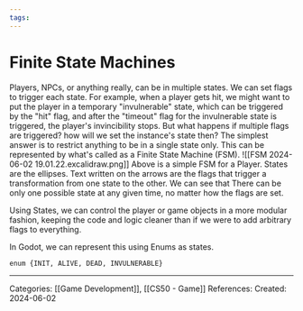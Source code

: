 ```yaml
---
tags:
---
```

# Finite State Machines
Players, NPCs, or anything really, can be in multiple states. We can set flags to trigger each state. For example, when a player gets hit, we might want to put the player in a temporary "invulnerable" state, which can be triggered by the "hit" flag, and after the "timeout" flag for the invulnerable state is triggered, the player's invincibility stops. But what happens if multiple flags are triggered? how will we set the instance's state then? The simplest answer is to restrict anything to be in a single state only. This can be represented by what's called as a Finite State Machine (FSM).
![[FSM 2024-06-02 19.01.22.excalidraw.png]]
Above is a simple FSM for a Player. States are the ellipses. Text written on the arrows are the flags that trigger a transformation from one state to the other. We can see that There can be only one possible state at any given time, no matter how the flags are set.

Using States, we can control the player or game objects in a more modular fashion, keeping the code and logic cleaner than if we were to add arbitrary flags to everything.

In Godot, we can represent this using Enums as states.
```godot
enum {INIT, ALIVE, DEAD, INVULNERABLE}
```

---
Categories: [[Game Development]], [[CS50 - Game]]
References:
Created: 2024-06-02

